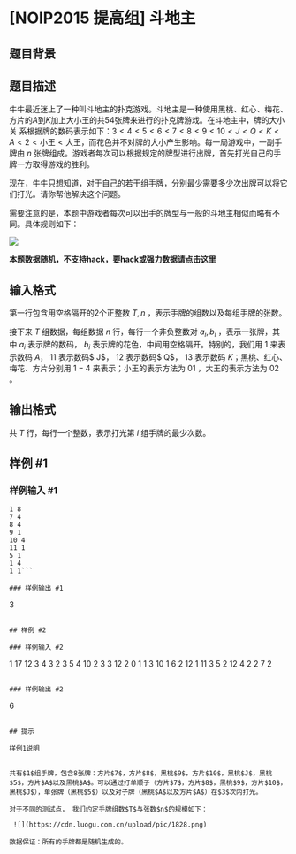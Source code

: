 # [NOIP2015 提高组] 斗地主

## 题目背景



## 题目描述

牛牛最近迷上了一种叫斗地主的扑克游戏。斗地主是一种使用黑桃、红心、梅花、方片的$A$到$K$加上大小王的共$54$张牌来进行的扑克牌游戏。在斗地主中，牌的大小关 系根据牌的数码表示如下：$3<4<5<6<7<8<9<10<J<Q<K<A<2<\text{小王}<\text{大王}$，而花色并不对牌的大小产生影响。每一局游戏中，一副手牌由 $n$ 张牌组成。游戏者每次可以根据规定的牌型进行出牌，首先打光自己的手牌一方取得游戏的胜利。

现在，牛牛只想知道，对于自己的若干组手牌，分别最少需要多少次出牌可以将它们打光。请你帮他解决这个问题。

需要注意的是，本题中游戏者每次可以出手的牌型与一般的斗地主相似而略有不同。具体规则如下：

 ![](https://cdn.luogu.com.cn/upload/pic/1827.png) 

**本题数据随机，不支持hack，要hack或强力数据请点击[这里](https://www.luogu.org/problem/P2540)**


## 输入格式

第一行包含用空格隔开的2个正整数 $T,n$ ，表示手牌的组数以及每组手牌的张数。

接下来 $T$ 组数据，每组数据 $n$ 行，每行一个非负整数对 $a_i,b_i$ ，表示一张牌，其中 $a_i$ 表示牌的数码， $b_i$ 表示牌的花色，中间用空格隔开。特别的，我们用 $1$ 来表示数码 $A$， $11$ 表示数码$ J$， $12$ 表示数码$ Q$， $13$ 表示数码 $K$；黑桃、红心、梅花、方片分别用 $1-4$ 来表示；小王的表示方法为 $01$ ，大王的表示方法为 $02$ 。

## 输出格式

共 $T$ 行，每行一个整数，表示打光第 $i$ 组手牌的最少次数。

## 样例 #1

### 样例输入 #1
```
1 8
7 4
8 4
9 1
10 4
11 1
5 1
1 4
1 1```

### 样例输出 #1

```
3
```

## 样例 #2

### 样例输入 #2
```
1 17
12 3
4 3
2 3
5 4
10 2
3 3
12 2
0 1
1 3
10 1
6 2
12 1
11 3
5 2
12 4
2 2
7 2
```

### 样例输出 #2

```
6
```

## 提示

样例1说明


共有$1$组手牌，包含8张牌：方片$7$，方片$8$，黑桃$9$，方片$10$，黑桃$J$，黑桃$5$，方片$A$以及黑桃$A$。可以通过打单顺子（方片$7$，方片$8$，黑桃$9$，方片$10$，黑桃$J$），单张牌（黑桃$5$）以及对子牌（黑桃$A$以及方片$A$）在$3$次内打光。

对于不同的测试点， 我们约定手牌组数$T$与张数$n$的规模如下：

 ![](https://cdn.luogu.com.cn/upload/pic/1828.png) 

数据保证：所有的手牌都是随机生成的。


